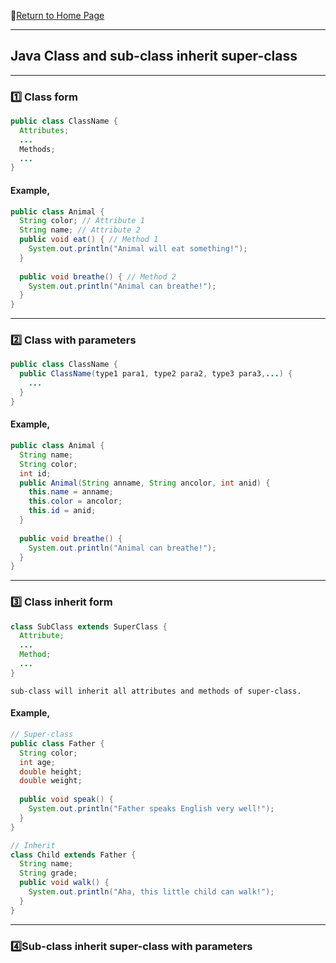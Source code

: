 :hotel:[Return to Home Page](https://github.com/geophydog/geophydog.github.io/blob/master/README.md)
***
## Java Class and sub-class inherit super-class
***
### :one: Class form
```java
public class ClassName {
  Attributes;
  ...
  Methods;
  ...
}
```
#### Example,
```java
public class Animal {
  String color; // Attribute 1
  String name; // Attribute 2
  public void eat() { // Method 1
    System.out.println("Animal will eat something!");
  }
  
  public void breathe() { // Method 2
    System.out.println("Animal can breathe!");
  }
}
```

***

### :two: Class with parameters
```java
public class ClassName {
  public ClassName(type1 para1, type2 para2, type3 para3,...) {
    ...
  }
}
```
#### Example,
```java
public class Animal {
  String name;
  String color;
  int id;
  public Animal(String anname, String ancolor, int anid) {
    this.name = anname;
    this.color = ancolor;
    this.id = anid;
  }
  
  public void breathe() {
    System.out.println("Animal can breathe!");
  }
}
```

***

###  :three: Class inherit form
```java
class SubClass extends SuperClass {
  Attribute;
  ...
  Method;
  ...
}
```
```
sub-class will inherit all attributes and methods of super-class.
```
#### Example,
```java
// Super-class
public class Father {
  String color;
  int age;
  double height;
  double weight;
  
  public void speak() {
    System.out.println("Father speaks English very well!");
  }
}

// Inherit
class Child extends Father {
  String name;
  String grade;
  public void walk() {
    System.out.println("Aha, this little child can walk!");
  }
}
```

***

###  :four:Sub-class inherit super-class with parameters
